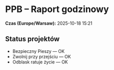 # PPB – Raport godzinowy
**Czas (Europe/Warsaw):** 2025-10-18 15:21

## Status projektów
- Bezpieczny Pieszy — OK
- Zwolnij przy przejściu — OK
- Odblask ratuje życie — OK

